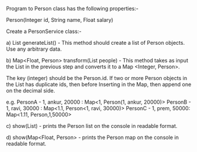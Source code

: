 Program to Person class has the following properties:-

Person(Integer id, String name, Float salary)

Create a PersonService class:-

a) List<Person> generateList() - This method should create a list of Person objects. Use any arbitrary data.

b) Map<Float, Person> transform(List<Person> people) - This method takes as input the List<Person> in the previous step and converts it to a Map
	<Integer, Person>. 

The key (integer) should be the Person.id. If two or more Person objects in the List<Person> has duplicate ids, then before Inserting in the Map, then append one on the decimal side.

e.g.
PersonA - 1, ankur, 20000 : Map<1, Person(1, ankur, 20000)>
PersonB - 1, ravi, 30000 : Map<1.1, Person<1, ravi, 30000)>
PersonC - 1, prem, 50000: Map<1.11, Person,1,50000>

c) show(List<Person>) - prints the Person list on the console in readable format.
	
d) show(Map<Float, Person> - prints the Person map on the console in readable format.
